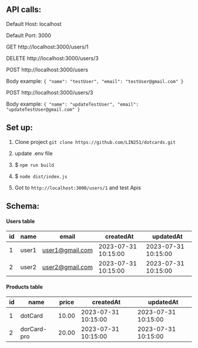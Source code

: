 ## API calls:
Default Host: localhost

Default Port: 3000

GET http://localhost:3000/users/1

DELETE http://localhost:3000/users/3


POST http://localhost:3000/users

Body example:
`{
    "name": "testUser",
    "email": "testUser@gmail.com"
}`


POST http://localhost:3000/users/3

Body example:
`{
    "name": "updateTestUser",
    "email": "updateTestUser@gmail.com"
}`



## Set up:
1. Clone project `git clone https://github.com/LIN251/dotcards.git`
   
2. update .env file
   
3. $ `npm run build`
   
4. $ `node dist/index.js`

5. Got to `http://localhost:3000/users/1` and test Apis 




## Schema:

#### Users table

| id | name     | email                | createdAt           | updatedAt           |
|----|----------|----------------------|---------------------|---------------------|
|  1 | user1 | user1@gmail.com | 2023-07-31 10:15:00 | 2023-07-31 10:15:00 |
|  2 | user2    | user2@gmail.com      | 2023-07-31 10:15:00 | 2023-07-31 10:15:00 |


#### Products table

| id | name         | price | createdAt           | updatedAt           |
|----|--------------|-------|---------------------|---------------------|
|  1 | dotCard     | 10.00 | 2023-07-31 10:15:00 | 2023-07-31 10:15:00 |
|  2 | dorCard-pro | 20.00 | 2023-07-31 10:15:00 | 2023-07-31 10:15:00 |


